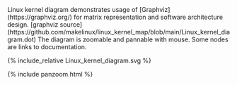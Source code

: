 <head>
<title>Linux kernel diagram</title>
</head>
Linux kernel diagram demonstrates usage of [Graphviz](https://graphviz.org/) for matrix representation and software architecture design.
[graphviz source](https://github.com/makelinux/linux_kernel_map/blob/main/Linux_kernel_diagram.dot)
The diagram is zoomable and pannable with mouse. Some nodes are links to documentation.
<meta name="keywords" content="Linux kernel, kernel, linux internals, linux structure, drivers, modules, linux kernel API, poster, diagram, architecture, functions, layers, linux kernel big picture, source, reference, network, networking, storage, system, sheduler, memory, file, call stack, linux OSI, system call, SCI, VFS, NFS, socket, printk, Linux Anatomy">

<style> #diagram { height:100%; width:100%; } </style>
{% include_relative Linux_kernel_diagram.svg %}
<script type="text/javascript" >
elem = document.getElementById('diagram')
</script>
{% include panzoom.html %}
